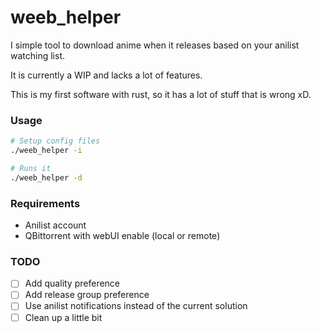 # weeb_helper

I simple tool to download anime when it releases based on your anilist watching list.

It is currently a WIP and lacks a lot of features.

This is my first software with rust, so it has a lot of stuff that is wrong xD.

### Usage

```bash
# Setup config files
./weeb_helper -i

# Runs it
./weeb_helper -d
```

### Requirements

- Anilist account
- QBittorrent with webUI enable (local or remote)

### TODO

- [ ] Add quality preference
- [ ] Add release group preference
- [ ] Use anilist notifications instead of the current solution
- [ ] Clean up a little bit
